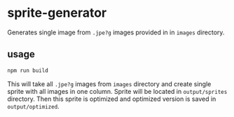 # sprite-generator
Generates single image from `.jpe?g` images provided in in `images` directory.

## usage
```bash
npm run build
```
This will take all `.jpe?g` images from `images` directory and create single sprite with all images in one column. Sprite will be located in `output/sprites` directory. Then this sprite is optimized and optimized version is saved in `output/optimized`.

